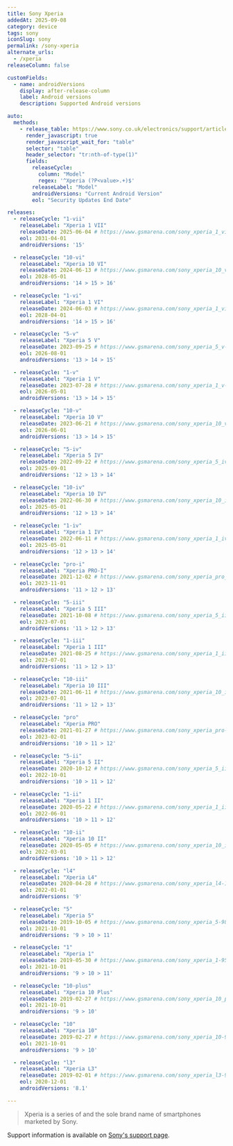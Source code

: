 ```yaml
---
title: Sony Xperia
addedAt: 2025-09-08
category: device
tags: sony
iconSlug: sony
permalink: /sony-xperia
alternate_urls:
  - /xperia
releaseColumn: false

customFields:
  - name: androidVersions
    display: after-release-column
    label: Android versions
    description: Supported Android versions

auto:
  methods:
    - release_table: https://www.sony.co.uk/electronics/support/articles/SX243901
      render_javascript: true
      render_javascript_wait_for: "table"
      selector: "table"
      header_selector: "tr:nth-of-type(1)"
      fields:
        releaseCycle:
          column: "Model"
          regex: '^Xperia (?P<value>.+)$'
        releaseLabel: "Model"
        androidVersions: "Current Android Version"
        eol: "Security Updates End Date"

releases:
  - releaseCycle: "1-vii"
    releaseLabel: "Xperia 1 VII"
    releaseDate: 2025-06-04 # https://www.gsmarena.com/sony_xperia_1_vii_5g-13843.php
    eol: 2031-04-01
    androidVersions: '15'

  - releaseCycle: "10-vi"
    releaseLabel: "Xperia 10 VI"
    releaseDate: 2024-06-13 # https://www.gsmarena.com/sony_xperia_10_vi-13002.php
    eol: 2028-05-01
    androidVersions: '14 > 15 > 16'

  - releaseCycle: "1-vi"
    releaseLabel: "Xperia 1 VI"
    releaseDate: 2024-06-03 # https://www.gsmarena.com/sony_xperia_1_vi-13003.php
    eol: 2028-04-01
    androidVersions: '14 > 15 > 16'

  - releaseCycle: "5-v"
    releaseLabel: "Xperia 5 V"
    releaseDate: 2023-09-25 # https://www.gsmarena.com/sony_xperia_5_v-12534.php
    eol: 2026-08-01
    androidVersions: '13 > 14 > 15'

  - releaseCycle: "1-v"
    releaseLabel: "Xperia 1 V"
    releaseDate: 2023-07-28 # https://www.gsmarena.com/sony_xperia_1_v-12263.php
    eol: 2026-05-01
    androidVersions: '13 > 14 > 15'

  - releaseCycle: "10-v"
    releaseLabel: "Xperia 10 V"
    releaseDate: 2023-06-21 # https://www.gsmarena.com/sony_xperia_10_v-12264.php
    eol: 2026-06-01
    androidVersions: '13 > 14 > 15'

  - releaseCycle: "5-iv"
    releaseLabel: "Xperia 5 IV"
    releaseDate: 2022-09-22 # https://www.gsmarena.com/sony_xperia_5_iv-11838.php
    eol: 2025-09-01
    androidVersions: '12 > 13 > 14'

  - releaseCycle: "10-iv"
    releaseLabel: "Xperia 10 IV"
    releaseDate: 2022-06-30 # https://www.gsmarena.com/sony_xperia_10_iv-11522.php
    eol: 2025-05-01
    androidVersions: '12 > 13 > 14'

  - releaseCycle: "1-iv"
    releaseLabel: "Xperia 1 IV"
    releaseDate: 2022-06-11 # https://www.gsmarena.com/sony_xperia_1_iv-11521.php
    eol: 2025-05-01
    androidVersions: '12 > 13 > 14'

  - releaseCycle: "pro-i"
    releaseLabel: "Xperia PRO-I"
    releaseDate: 2021-12-02 # https://www.gsmarena.com/sony_xperia_pro_i-11174.php
    eol: 2023-11-01
    androidVersions: '11 > 12 > 13'

  - releaseCycle: "5-iii"
    releaseLabel: "Xperia 5 III"
    releaseDate: 2021-10-08 # https://www.gsmarena.com/sony_xperia_5_iii-10851.php
    eol: 2023-07-01
    androidVersions: '11 > 12 > 13'

  - releaseCycle: "1-iii"
    releaseLabel: "Xperia 1 III"
    releaseDate: 2021-08-25 # https://www.gsmarena.com/sony_xperia_1_iii-10712.php
    eol: 2023-07-01
    androidVersions: '11 > 12 > 13'

  - releaseCycle: "10-iii"
    releaseLabel: "Xperia 10 III"
    releaseDate: 2021-06-11 # https://www.gsmarena.com/sony_xperia_10_iii-10698.php
    eol: 2023-07-01
    androidVersions: '11 > 12 > 13'

  - releaseCycle: "pro"
    releaseLabel: "Xperia PRO"
    releaseDate: 2021-01-27 # https://www.gsmarena.com/sony_xperia_pro-10707.php
    eol: 2023-02-01
    androidVersions: '10 > 11 > 12'

  - releaseCycle: "5-ii"
    releaseLabel: "Xperia 5 II"
    releaseDate: 2020-10-12 # https://www.gsmarena.com/sony_xperia_5_ii-10396.php
    eol: 2022-10-01
    androidVersions: '10 > 11 > 12'

  - releaseCycle: "1-ii"
    releaseLabel: "Xperia 1 II"
    releaseDate: 2020-05-22 # https://www.gsmarena.com/sony_xperia_1_ii-10096.php
    eol: 2022-06-01
    androidVersions: '10 > 11 > 12'

  - releaseCycle: "10-ii"
    releaseLabel: "Xperia 10 II"
    releaseDate: 2020-05-05 # https://www.gsmarena.com/sony_xperia_10_ii-10095.php
    eol: 2022-03-01
    androidVersions: '10 > 11 > 12'

  - releaseCycle: "l4"
    releaseLabel: "Xperia L4"
    releaseDate: 2020-04-28 # https://www.gsmarena.com/sony_xperia_l4-10091.php
    eol: 2022-01-01
    androidVersions: '9'

  - releaseCycle: "5"
    releaseLabel: "Xperia 5"
    releaseDate: 2019-10-05 # https://www.gsmarena.com/sony_xperia_5-9840.php
    eol: 2021-10-01
    androidVersions: '9 > 10 > 11'

  - releaseCycle: "1"
    releaseLabel: "Xperia 1"
    releaseDate: 2019-05-30 # https://www.gsmarena.com/sony_xperia_1-9543.php
    eol: 2021-10-01
    androidVersions: '9 > 10 > 11'

  - releaseCycle: "10-plus"
    releaseLabel: "Xperia 10 Plus"
    releaseDate: 2019-02-27 # https://www.gsmarena.com/sony_xperia_10_plus-9591.php
    eol: 2021-10-01
    androidVersions: '9 > 10'

  - releaseCycle: "10"
    releaseLabel: "Xperia 10"
    releaseDate: 2019-02-27 # https://www.gsmarena.com/sony_xperia_10-9353.php
    eol: 2021-10-01
    androidVersions: '9 > 10'

  - releaseCycle: "l3"
    releaseLabel: "Xperia L3"
    releaseDate: 2019-02-01 # https://www.gsmarena.com/sony_xperia_l3-9592.php
    eol: 2020-12-01
    androidVersions: '8.1'

---
```


> Xperia is a series of and the sole brand name of smartphones marketed by Sony.

Support information is available on [Sony's support page](https://www.sony.co.uk/electronics/support/articles/SX243901).
